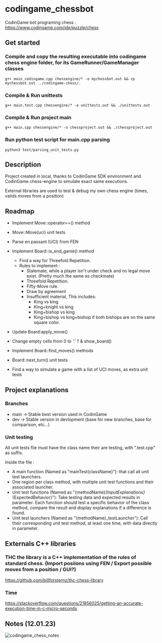 # codingame_chessbot

CodinGame bot programing chess : https://www.codingame.com/ide/puzzle/chess

## Get started

### Compile and copy the resulting executable into codingame chess engine folder, for its GameRunner/GameManager classes
`g++ main_codingame.cpp chessengine/* -o mychessbot.out && cp mychessbot.out ../codingame-chess/.`

### Compile & Run unittests
`g++ main.test.cpp chessengine/* -o unittests.out && ./unittests.out`

### Compile & Run project main
`g++ main.cpp chessengine/* -o chessproject.out && ./chessproject.out`

### Run python test script for main.cpp parsing
`python3 test/parsing_unit_tests.py`

## Description

Project created in local, thanks to CodinGame SDK environment and CodinGame chess-engine to simulate exact same executions.

External libraries are used to test & debug my own chess engine (times, valids moves from a position)

## Roadmap

* Implement Move::operator==() method
* Move::Move(uci) unit tests
* Parse en passant (UCI) from FEN
* Implement Board::is_end_game() method
    * Find a way for Threefold Repetition.
    * Rules to implement :
        - Stalemate, while a player isn't under check and no legal move exist. (Pretty much the same as checkmate)
        - Threefold Repetition.
        - Fifty-Move rule.
        - Draw by agreement
        - Insufficient material, This includes:
            - King vs king
            - King+knight vs king
            - King+bishop vs king
            - King+bishop vs king+bishop if both bishops are on the same square color.

* Update Board:apply_move()
* Change empty cells from 0 to '.' ? & show_board()
* Implement Board::find_moves() methods
* Board::next_turn() unit tests
* Find a way to simulate a game with a list of UCI moves, as extra unit tests

## Project explanations

### Branches

- main  ->  Stable best version used in CodinGame
- dev   ->  Stable version in devlopment (base for new branches, base for comparison, etc...)

### Unit testing

All unit tests file must have the class name their are testing, with ".test.cpp" as suffix.

Inside the file :

- A main function (Named as "mainTest{className}"): that call all unit test launchers.
- One region per class method, with multiple unit test functions and their associated launcher.
- Unit test functions (Named as "{methodName}_{InputExplanations}_{ExpectedBehavior}"): Take testing data and expected results in parameter. Each function should test a specific behavior of the class method, compare the result and display explanations if a difference is found.
- Unit test launchers (Named as "{methodName}_testLauncher"): Call their corresponding unit test method, at least one time, with data directly in parameter.

## Externals C++ libraries

### THC the library is a C++ implementation of the rules of standard chess. (Import posiions using FEN / Export possible moves from a position / GUI?)
https://github.com/billforsternz/thc-chess-library

### Time
https://stackoverflow.com/questions/21856025/getting-an-accurate-execution-time-in-c-micro-seconds

## Notes (12.01.23)

![codingame_chess_notes](https://user-images.githubusercontent.com/39808296/212033429-26b9978a-d90f-4c99-985f-95419892d8c8.jpg)
